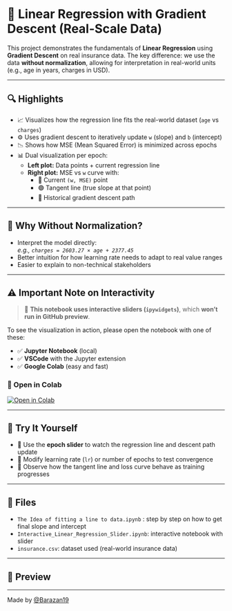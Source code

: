 # 📘 Linear Regression with Gradient Descent (Real-Scale Data)

This project demonstrates the fundamentals of **Linear Regression** using **Gradient Descent** on real insurance data. The key difference: we use the data **without normalization**, allowing for interpretation in real-world units (e.g., age in years, charges in USD).

---

## 🔍 Highlights

- 📈 Visualizes how the regression line fits the real-world dataset (`age` vs `charges`)
- ⚙️ Uses gradient descent to iteratively update `w` (slope) and `b` (intercept)
- 📉 Shows how MSE (Mean Squared Error) is minimized across epochs
- 📊 Dual visualization per epoch:
  - **Left plot:** Data points + current regression line
  - **Right plot:** MSE vs `w` curve with:
    - 🔴 Current `(w, MSE)` point
    - 🟢 Tangent line (true slope at that point)
    - 🔻 Historical gradient descent path

---

## 📐 Why Without Normalization?

- Interpret the model directly:  
  _e.g., `charges = 2603.27 × age + 2377.45`_
- Better intuition for how learning rate needs to adapt to real value ranges
- Easier to explain to non-technical stakeholders

---

## ⚠️ Important Note on Interactivity

> 🛑 **This notebook uses interactive sliders (`ipywidgets`)**, which **won’t run in GitHub preview**.

To see the visualization in action, please open the notebook with one of these:

- ✅ **Jupyter Notebook** (local)
- ✅ **VSCode** with the Jupyter extension
- ✅ **Google Colab** (easy and fast)

### 🔗 Open in Colab  
[![Open in Colab](https://colab.research.google.com/assets/colab-badge.svg)](https://colab.research.google.com/github/Barazan19/Machine-Learning/blob/main/Linear%20Regression/Interactive_Linear_Regression_Slider.ipynb)

---

## 🧪 Try It Yourself

- 🔄 Use the **epoch slider** to watch the regression line and descent path update
- 🔧 Modify learning rate (`lr`) or number of epochs to test convergence
- 🧠 Observe how the tangent line and loss curve behave as training progresses

---

## 📂 Files

- `The Idea of fitting a line to data.ipynb` : step by step on how to get final slope and intercept
- `Interactive_Linear_Regression_Slider.ipynb`: interactive notebook with slider
- `insurance.csv`: dataset used (real-world insurance data)

---

## 📌 Preview

---

Made by [@Barazan19](https://github.com/Barazan19)
